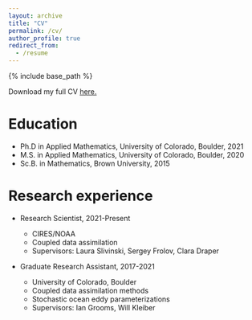 ```yaml
---
layout: archive
title: "CV"
permalink: /cv/
author_profile: true
redirect_from:
  - /resume
---
```


{% include base_path %}

Download my full CV <a href="zcstanley.github.io/_pages/CV.pdf" target="_blank">here.</a>

Education
======
* Ph.D in Applied Mathematics, University of Colorado, Boulder, 2021
* M.S. in Applied Mathematics, University of Colorado, Boulder, 2020
* Sc.B. in Mathematics, Brown University, 2015

Research experience
======
* Research Scientist, 2021-Present
  * CIRES/NOAA
  * Coupled data assimilation
  * Supervisors: Laura Slivinski, Sergey Frolov, Clara Draper

* Graduate Research Assistant, 2017-2021
  * University of Colorado, Boulder
  * Coupled data assimilation methods
  * Stochastic ocean eddy parameterizations
  * Supervisors: Ian Grooms, Will Kleiber
  



